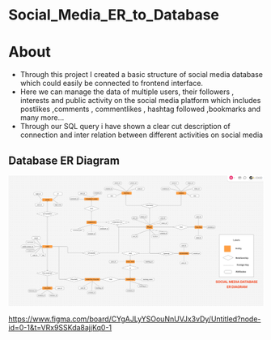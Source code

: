 # Social_Media_ER_to_Database

# About
<ul>
<li>Through this project  I created a basic structure of social media database which could easily be connected to frontend interface.  </li>
<li>Here we can manage the data of multiple users, their followers  , interests and public activity on the social media platform which includes postlikes ,comments , commentlikes , hashtag followed ,bookmarks and many more... </li>
<li>Through our SQL query i have shown a clear cut description of connection and inter relation between different activities on social media  </li>
</ul>

## Database ER Diagram
![alt text][ExecSumm]

https://www.figma.com/board/CYgAJLyYSOouNnUVJx3vDy/Untitled?node-id=0-1&t=VRx9SSKda8ajjKq0-1

[ExecSumm]: ER_Diagram.png "Main summary of data"
